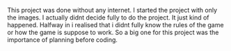 This project was done without any internet. I started the project with only the images. 
I actually didnt decide fully to do the project. It just kind of happened. Halfway in i realised that i didnt fully know the rules of the game or how the game is suppose to work. So a big one for this project was the importance of planning before coding. 